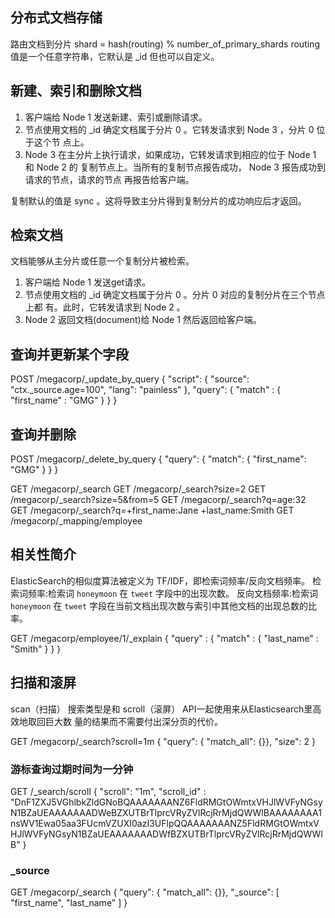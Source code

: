 ## 分布式文档存储
路由文档到分片
shard = hash(routing) % number_of_primary_shards
routing 值是一个任意字符串，它默认是 _id 但也可以自定义。
## 新建、索引和删除文档
1. 客户端给 Node 1 发送新建、索引或删除请求。
2. 节点使用文档的 _id 确定文档属于分片 0 。它转发请求到 Node 3 ，分片 0 位于这个节
点上。
3. Node 3 在主分片上执行请求，如果成功，它转发请求到相应的位于 Node 1 和 Node 2 的
复制节点上。当所有的复制节点报告成功， Node 3 报告成功到请求的节点，请求的节点
再报告给客户端。

复制默认的值是 sync 。这将导致主分片得到复制分片的成功响应后才返回。

## 检索文档
文档能够从主分片或任意一个复制分片被检索。

1. 客户端给 Node 1 发送get请求。
2. 节点使用文档的 _id 确定文档属于分片 0 。分片 0 对应的复制分片在三个节点上都
有。此时，它转发请求到 Node 2 。
3. Node 2 返回文档(document)给 Node 1 然后返回给客户端。


## 查询并更新某个字段
POST /megacorp/_update_by_query
{
  "script": {
    "source": "ctx._source.age=100",
    "lang": "painless"
  },
  "query": {
        "match" : {
            "first_name" : "GMG"
        }
    }
}
## 查询并删除
POST /megacorp/_delete_by_query
{
  "query": {
    "match": {
      "first_name": "GMG"
    }
}
}

GET /megacorp/_search
GET /megacorp/_search?size=2
GET /megacorp/_search?size=5&from=5
GET /megacorp/_search?q=age:32
GET /megacorp/_search?q=+first_name:Jane +last_name:Smith
GET /megacorp/_mapping/employee

## 相关性简介
ElasticSearch的相似度算法被定义为 TF/IDF，即检索词频率/反向文档频率。
检索词频率:检索词 `honeymoon` 在 `tweet` 字段中的出现次数。
反向文档频率:检索词 `honeymoon` 在 `tweet` 字段在当前文档出现次数与索引中其他文档的出现总数的比率。

GET /megacorp/employee/1/_explain
{
      "query" : {
        "match" : { "last_name" : "Smith" }
      }
}

## 扫描和滚屏
scan（扫描） 搜索类型是和 scroll（滚屏） API一起使用来从Elasticsearch里高效地取回巨大数
量的结果而不需要付出深分页的代价。

GET /megacorp/_search?scroll=1m
{
"query": { "match_all": {}},
"size": 2
}

### 游标查询过期时间为一分钟
GET /_search/scroll
{
    "scroll": "1m",
    "scroll_id" : "DnF1ZXJ5VGhlbkZldGNoBQAAAAAAANZ6FldRMGtOWmtxVHJlWVFyNGsyN1BZaUEAAAAAAADWeBZXUTBrTlprcVRyZVlRcjRrMjdQWWlBAAAAAAAA1nsWV1Ewa05aa3FUcmVZUXI0azI3UFlpQQAAAAAAANZ5FldRMGtOWmtxVHJlWVFyNGsyN1BZaUEAAAAAAADWfBZXUTBrTlprcVRyZVlRcjRrMjdQWWlB"
}

### _source

GET /megacorp/_search
{
"query": { "match_all": {}},
"_source": [ "first_name", "last_name" ]
}

